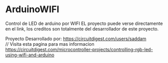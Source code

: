 # ArduinoWIFI
Control de LED de arduino por WIFI
EL proyecto puede verse directamente en el link, los creditos son totalmente del desarrollador de este proyecto.


Proyecto Desarrollado por:
https://circuitdigest.com/users/saddam   
// Visita esta pagina para mas informacion
https://circuitdigest.com/microcontroller-projects/controlling-rgb-led-using-wifi-and-arduino
